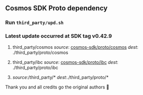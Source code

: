 ## Cosmos SDK Proto dependency
### Run `third_party/upd.sh` 
### Latest update occurred at SDK tag v0.42.9
1. third_party/cosmos 
*source*:
[cosmos-sdk/proto/cosmos](https://github.com/cosmos/cosmos-sdk/tree/master/proto/cosmos)
*dest*:
./third_party/proto/cosmos

2. third_party/ibc
*source*:
[cosmos-sdk/proto/ibc](https://github.com/cosmos/cosmos-sdk/tree/master/proto/ibc)
*dest*:
./third_party/proto/ibc

3. *source*:/third_party/* *dest*:./third_party/proto/*

Thank you and all credits go the original authors :bouquet:
